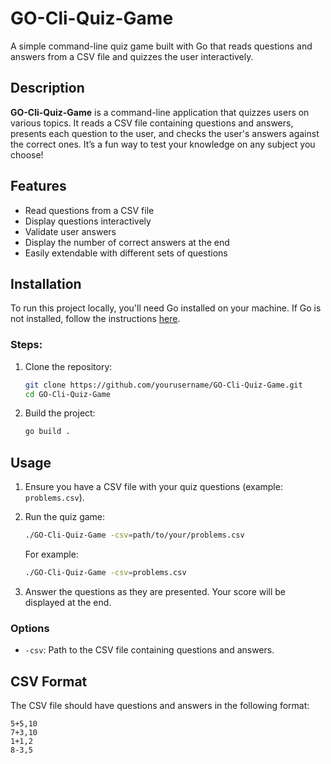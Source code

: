 # GO-Cli-Quiz-Game

A simple command-line quiz game built with Go that reads questions and answers from a CSV file and quizzes the user interactively.


## Description

**GO-Cli-Quiz-Game** is a command-line application that quizzes users on various topics. It reads a CSV file containing questions and answers, presents each question to the user, and checks the user's answers against the correct ones. It’s a fun way to test your knowledge on any subject you choose!

## Features

- Read questions from a CSV file
- Display questions interactively
- Validate user answers
- Display the number of correct answers at the end
- Easily extendable with different sets of questions

## Installation

To run this project locally, you'll need Go installed on your machine. If Go is not installed, follow the instructions [here](https://golang.org/doc/install).

### Steps:

1. Clone the repository:

    ```bash
    git clone https://github.com/yourusername/GO-Cli-Quiz-Game.git
    cd GO-Cli-Quiz-Game
    ```

2. Build the project:

    ```bash
    go build .
    ```

## Usage

1. Ensure you have a CSV file with your quiz questions (example: `problems.csv`).

2. Run the quiz game:

    ```bash
    ./GO-Cli-Quiz-Game -csv=path/to/your/problems.csv
    ```

   For example:

    ```bash
    ./GO-Cli-Quiz-Game -csv=problems.csv
    ```

3. Answer the questions as they are presented. Your score will be displayed at the end.

### Options

- `-csv`: Path to the CSV file containing questions and answers.

## CSV Format

The CSV file should have questions and answers in the following format:

```csv
5+5,10
7+3,10
1+1,2
8-3,5
```
